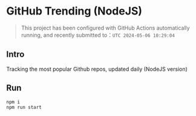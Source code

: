 # GitHub Trending (NodeJS)

> This project has been configured with GitHub Actions automatically running, and recently submitted to：`UTC 2024-05-06 10:29:04`

## Intro

Tracking the most popular Github repos, updated daily (NodeJS version)

## Run

```bash
npm i
npm run start
```
